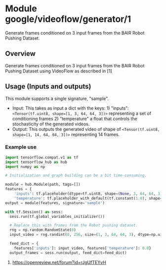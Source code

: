 # Module google/videoflow/generator/1

Generate frames conditioned on 3 input frames from the BAIR Robot Pushing
Dataset.

<!-- asset-path: internal -->
<!-- module-type: video-generation -->
<!-- fine-tunable: false -->
<!-- format: hub -->
<!-- language: en -->
<!-- network-architecture: VideoFlow -->
<!-- dataset: bair-robot-pushing-dataset -->

## Overview

Generate frames conditioned on 3 input frames from the BAIR Robot Pushing
Dataset using VideoFlow as described in [1]

## Usage (Inputs and outputs)

This module supports a single signature, "sample".

*   Input: This takes as input a dict with the keys: 1) "inputs":
    `<Tensor(tf.uint8, shape=[1, 3, 64, 64, 3])>` representing a set of
    conditioning frames 2) "temperature" a float that controls the stochasticity
    of the generated videos.
*   Output: This outputs the generated video of shape of `<Tensor(tf.uint8,
    shape=[1, 14, 64, 64, 3])>` representing 14 frames.

### Example use

```python
import tensorflow.compat.v1 as tf
import tensorflow_hub as hub
import numpy as np

# Initialization and graph building can be a bit time-consuming.

module = hub.Module(path, tags=[])
features = {
    'inputs': tf.placeholder(dtype=tf.uint8, shape=(None, 3, 64, 64, 3)),
    'temperature': tf.placeholder_with_default(tf.constant(1.0), shape=[])}
output = module(features, signature='sample')

with tf.Session() as sess:
  sess.run(tf.global_variables_initializer())

  # Replace this with frames from the Robot pushing dataset.
  rng = np.random.RandomState(0)
  input_video = rng.randint(0, 256, size=(1, 3, 64, 64, 3), dtype=np.uint8)

  feed_dict = {
    features['inputs']: input_video, features['temperature']: 0.8}
  output_frames = sess.run(output, feed_dict=feed_dict)
```

1.  https://openreview.net/forum?id=rJgUfTEYvH
